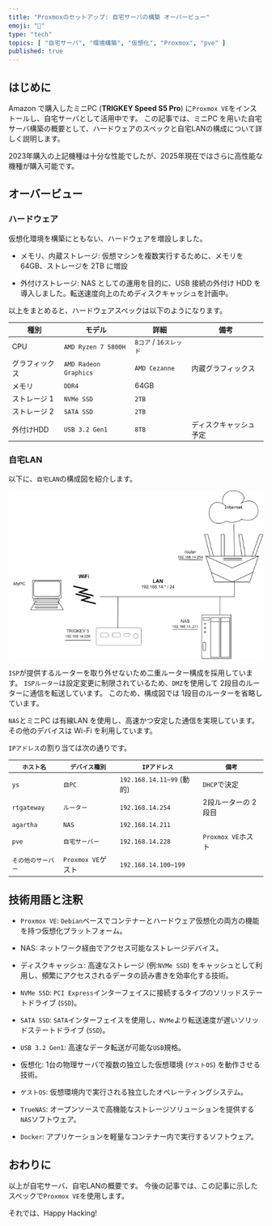 ```yaml
---
title: "Proxmoxのセットアップ: 自宅サーバの構築 オーバービュー"
emoji: "🏪"
type: "tech"
topics: [ "自宅サーバ", "環境構築", "仮想化", "Proxmox", "pve" ]
published: true
---
```


## はじめに

Amazon で購入したミニPC (**TRIGKEY Speed S5 Pro**) に`Proxmox VE`をインストールし、自宅サーバとして活用中です。
この記事では、ミニPC を用いた自宅サーバ構築の概要として、ハードウェアのスペックと自宅LANの構成について詳しく説明します。

2023年購入の上記機種は十分な性能でしたが、2025年現在ではさらに高性能な機種が購入可能です。

## オーバービュー

### ハードウェア

仮想化環境を構築にともない、ハードウェアを増設しました。

- メモリ、内蔵ストレージ:
  仮想マシンを複数実行するために、メモリを 64GB、ストレージを 2TB に増設

- 外付けストレージ:
  NAS としての運用を目的に、USB 接続の外付け HDD を導入しました。転送速度向上のためディスクキャッシュを計画中。

以上をまとめると、ハードウェアスペックは以下のようになります。

| 種別 | モデル | 詳細 | 備考 |
| --- | --- | --- | --- |
| CPU | `AMD Ryzen 7 5800H` | `8コア` / `16スレッド` | |
| グラフィックス | `AMD Radeon Graphics` | `AMD Cezanne` | 内蔵グラフィックス |
| メモリ | `DDR4` | 64GB | |
| ストレージ 1 | `NVMe SSD` | `2TB` | |
| ストレージ 2 | `SATA SSD` | `2TB` | |
| 外付けHDD | `USB 3.2 Gen1` | `8TB` | ディスクキャッシュ予定 |

### 自宅LAN

以下に、`自宅LAN`の構成図を紹介します。

![自宅LAN構成図](/images/articles/pve-overview/house-lan.png)

`ISP`が提供するルーターを取り外せないため二重ルーター構成を採用しています。
`ISPルーター`は設定変更に制限されているため、`DMZ`を使用して 2段目のルーターに通信を転送しています。
このため、構成図では 1段目のルーターを省略しています。

`NAS`とミニPC は有線LAN を使用し、高速かつ安定した通信を実現しています。
その他のデバイスは Wi-Fi を利用しています。

`IPアドレス`の割り当ては次の通りです。

| `ホスト名` | `デバイス種別` |  `IPアドレス` | `備考` |
| --- | --- | --- | --- |
| `ys` | `自PC` | `192.168.14.11~99` (動的) | `DHCP`で決定 |
| `rtgateway` | `ルーター` | `192.168.14.254` | 2段ルーターの 2段目 |
| `agartha` | `NAS` | `192.168.14.211` | |
| `pve` | `自宅サーバー` | `192.168.14.228` | `Proxmox VE`ホスト |
| `その他のサーバー` | `Proxmox VE`ゲスト | `192.168.14.100~199` | |

## 技術用語と注釈

- `Proxmox VE`:
  `Debian`ベースでコンテナーとハードウェア仮想化の両方の機能を持つ仮想化プラットフォーム。

- NAS:
  ネットワーク経由でアクセス可能なストレージデバイス。

- ディスクキャッシュ:
  高速なストレージ (例:`NVMe SSD`) をキャッシュとして利用し、頻繁にアクセスされるデータの読み書きを効率化する技術。

- `NVMe SSD`:
  `PCI Express`インターフェイスに接続するタイプのソリッドステートドライブ (`SSD`)。

- `SATA SSD`:
  `SATA`インターフェイスを使用し、`NVMe`より転送速度が遅いソリッドステートドライブ (`SSD`)。

- `USB 3.2 Gen1`:
  高速なデータ転送が可能な`USB`規格。

- 仮想化:
  1台の物理サーバで複数の独立した仮想環境 (`ゲストOS`) を動作させる技術。

- `ゲストOS`:
  仮想環境内で実行される独立したオペレーティングシステム。

- `TrueNAS`:
  オープンソースで高機能なストレージソリューションを提供する`NAS`ソフトウェア。

- `Docker`:
  アプリケーションを軽量なコンテナー内で実行するソフトウェア。

## おわりに

以上が自宅サーバ、自宅LANの概要です。
今後の記事では、この記事に示したスペックで`Proxmox VE`を使用します。

それでは、Happy Hacking!
